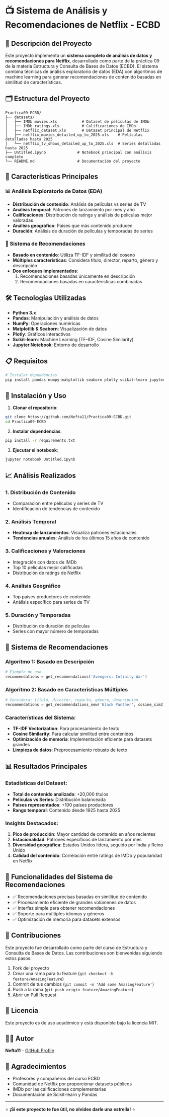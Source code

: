 # 📺 Sistema de Análisis y Recomendaciones de Netflix - ECBD

## 🎯 Descripción del Proyecto

Este proyecto implementa un **sistema completo de análisis de datos y recomendaciones para Netflix**, desarrollado como parte de la práctica 09 de la materia Estructura y Consulta de Bases de Datos (ECBD). El sistema combina técnicas de análisis exploratorio de datos (EDA) con algoritmos de machine learning para generar recomendaciones de contenido basadas en similitud de características.

## 🗂️ Estructura del Proyecto

```
Practica09-ECBD/
├── datasets/
│   ├── IMDb movies.xls           # Dataset de películas de IMDb
│   ├── IMDb ratings.xls          # Calificaciones de IMDb
│   ├── netflix_dataset.xls       # Dataset principal de Netflix
│   ├── netflix_movies_detailed_up_to_2025.xls    # Películas detalladas hasta 2025
│   └── netflix_tv_shows_detailed_up_to_2025.xls  # Series detalladas hasta 2025
├── Untitled.ipynb              # Notebook principal con análisis completo
└── README.md                   # Documentación del proyecto
```

## 🚀 Características Principales

### 📊 Análisis Exploratorio de Datos (EDA)
- **Distribución de contenido**: Análisis de películas vs series de TV
- **Análisis temporal**: Patrones de lanzamiento por mes y año
- **Calificaciones**: Distribución de ratings y análisis de películas mejor valoradas
- **Análisis geográfico**: Países que más contenido producen
- **Duración**: Análisis de duración de películas y temporadas de series

### 🤖 Sistema de Recomendaciones
- **Basado en contenido**: Utiliza TF-IDF y similitud del coseno
- **Múltiples características**: Considera título, director, reparto, género y descripción
- **Dos enfoques implementados**:
  1. Recomendaciones basadas únicamente en descripción
  2. Recomendaciones basadas en características combinadas

## 🛠️ Tecnologías Utilizadas

- **Python 3.x**
- **Pandas**: Manipulación y análisis de datos
- **NumPy**: Operaciones numéricas
- **Matplotlib & Seaborn**: Visualización de datos
- **Plotly**: Gráficos interactivos
- **Scikit-learn**: Machine Learning (TF-IDF, Cosine Similarity)
- **Jupyter Notebook**: Entorno de desarrollo

## 📋 Requisitos

```bash
# Instalar dependencias
pip install pandas numpy matplotlib seaborn plotly scikit-learn jupyter
```

## 🔧 Instalación y Uso

1. **Clonar el repositorio**:
```bash
git clone https://github.com/Nefta11/Practica09-ECBD.git
cd Practica09-ECBD
```

2. **Instalar dependencias**:
```bash
pip install -r requirements.txt
```

3. **Ejecutar el notebook**:
```bash
jupyter notebook Untitled.ipynb
```

## 📈 Análisis Realizados

### 1. Distribución de Contenido
- Comparación entre películas y series de TV
- Identificación de tendencias de contenido

### 2. Análisis Temporal
- **Heatmap de lanzamientos**: Visualiza patrones estacionales
- **Tendencias anuales**: Análisis de los últimos 15 años de contenido

### 3. Calificaciones y Valoraciones
- Integración con datos de IMDb
- Top 10 películas mejor calificadas
- Distribución de ratings de Netflix

### 4. Análisis Geográfico
- Top países productores de contenido
- Análisis específico para series de TV

### 5. Duración y Temporadas
- Distribución de duración de películas
- Series con mayor número de temporadas

## 🎯 Sistema de Recomendaciones

### Algoritmo 1: Basado en Descripción
```python
# Ejemplo de uso
recommendations = get_recommendations('Avengers: Infinity War')
```

### Algoritmo 2: Basado en Características Múltiples
```python
# Considera: título, director, reparto, género, descripción
recommendations = get_recommendations_new('Black Panther', cosine_sim2)
```

### Características del Sistema:
- **TF-IDF Vectorization**: Para procesamiento de texto
- **Cosine Similarity**: Para calcular similitud entre contenidos
- **Optimización de memoria**: Implementación eficiente para datasets grandes
- **Limpieza de datos**: Preprocesamiento robusto de texto

## 📊 Resultados Principales

### Estadísticas del Dataset:
- **Total de contenido analizado**: +20,000 títulos
- **Películas vs Series**: Distribución balanceada
- **Países representados**: +100 países productores
- **Rango temporal**: Contenido desde 1925 hasta 2025

### Insights Destacados:
1. **Pico de producción**: Mayor cantidad de contenido en años recientes
2. **Estacionalidad**: Patrones específicos de lanzamiento por mes
3. **Diversidad geográfica**: Estados Unidos lidera, seguido por India y Reino Unido
4. **Calidad del contenido**: Correlación entre ratings de IMDb y popularidad en Netflix

## 🔮 Funcionalidades del Sistema de Recomendaciones

- ✅ Recomendaciones precisas basadas en similitud de contenido
- ✅ Procesamiento eficiente de grandes volúmenes de datos
- ✅ Interfaz simple para obtener recomendaciones
- ✅ Soporte para múltiples idiomas y géneros
- ✅ Optimización de memoria para datasets extensos

## 🤝 Contribuciones

Este proyecto fue desarrollado como parte del curso de Estructura y Consulta de Bases de Datos. Las contribuciones son bienvenidas siguiendo estos pasos:

1. Fork del proyecto
2. Crear una rama para tu feature (`git checkout -b feature/AmazingFeature`)
3. Commit de tus cambios (`git commit -m 'Add some AmazingFeature'`)
4. Push a la rama (`git push origin feature/AmazingFeature`)
5. Abrir un Pull Request

## 📄 Licencia

Este proyecto es de uso académico y está disponible bajo la licencia MIT.

## 👨‍💻 Autor

**Nefta11** - [GitHub Profile](https://github.com/Nefta11)

## 🙏 Agradecimientos

- Profesores y compañeros del curso ECBD
- Comunidad de Netflix por proporcionar datasets públicos
- IMDb por las calificaciones complementarias
- Documentación de Scikit-learn y Pandas

---
⭐ **¡Si este proyecto te fue útil, no olvides darle una estrella!** ⭐
